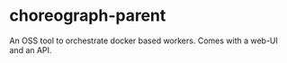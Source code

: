 # choreograph-parent
An OSS tool to orchestrate docker based workers. Comes with a web-UI and an API.
